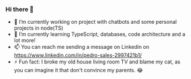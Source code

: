 ### Hi there 👋

- 🔭 I’m currently working on project with chatbots and some personal projects in node(TS)
- 🌱 I’m currently learning TypeScript, databases, code architecture and a lot more!
- 📫 You can reach me sending a message on Linkedin on https://www.linkedin.com/in/pedro-sales-2997421b1/
- ⚡ Fun fact: I broke my old house living room TV and blame my cat, as you can imagine it that don't convince my parents. 😂 
